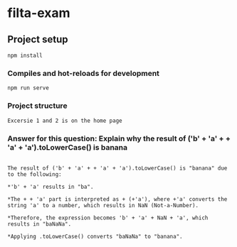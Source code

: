 # filta-exam

## Project setup
```
npm install
```

### Compiles and hot-reloads for development
```
npm run serve
```

### Project structure
```
Excersie 1 and 2 is on the home page
```

### Answer for this question: Explain why the result of ('b' + 'a' + + 'a' + 'a').toLowerCase() is banana
```

The result of ('b' + 'a' + + 'a' + 'a').toLowerCase() is "banana" due to the following:

*'b' + 'a' results in "ba".

*The + + 'a' part is interpreted as + (+'a'), where +'a' converts the string 'a' to a number, which results in NaN (Not-a-Number).

*Therefore, the expression becomes 'b' + 'a' + NaN + 'a', which results in "baNaNa".

*Applying .toLowerCase() converts "baNaNa" to "banana".
```
